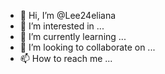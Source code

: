 - 👋 Hi, I’m @Lee24eliana
- 👀 I’m interested in ...
- 🌱 I’m currently learning ...
- 💞️ I’m looking to collaborate on ...
- 📫 How to reach me ...

<!---
Lee24eliana/Lee24eliana is a ✨ special ✨ repository because its `README.md` (this file) appears on your GitHub profile.
You can click the Preview link to take a look at your changes.
--->
